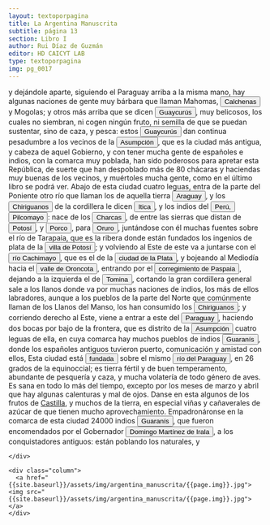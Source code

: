 ```yaml
---
layout: textoporpagina
title: La Argentina Manuscrita
subtitle: página 13
section: Libro I
author: Rui Díaz de Guzmán
editor: HD CAICYT LAB
type: textoporpagina
img: pg_0017
---
```


<div class="row">
    <div class="column">
y dejándole aparte, siguiendo el Paraguay arriba a la misma mano, hay algunas naciones de gente muy bárbara que llaman Mahomas, <button class="balloon" data-balloon-pos="up" data-balloon-length="large" data-balloon="Calchenas. Indios del Paraguay. Según el autor, una de las tribus más bárbaras y obscuras del Paraguay. Su nombre nada expresa en el idioma guaraní. Tal vez sea el de algún cacique, o recuerde algún hecho desconocido de su historia o de sus costumbres.">Calchenas</button> y Mogolas; y otros más arriba que se dicen <button class="balloon" data-balloon-pos="up" data-balloon-length="large" data-balloon="Los guaycurúes constituían una sociedad chaqueña de cazadores-recolectores y agricultura estacional, adversarios más resistentes de los avances coloniales en el Chaco. Adaptados a subsistir en la región chaqueña, desarrollaron estrategias de subsistencia basadas en la movilidad y luego de los primeros contactos con los españoles, integraron el caballo. Los guaycurúes integran la familia lingüística mataco-guaycurú.">Guaycurús</button>, muy belicosos, los cuales no siembran, ni cogen ningún fruto, ni semilla de que se puedan sustentar, sino de caza, y pesca: estos <button class="balloon" data-balloon-pos="up" data-balloon-length="large" data-balloon="Los guaycurúes constituían una sociedad chaqueña de cazadores-recolectores y agricultura estacional, adversarios más resistentes de los avances coloniales en el Chaco. Adaptados a subsistir en la región chaqueña, desarrollaron estrategias de subsistencia basadas en la movilidad y luego de los primeros contactos con los españoles, integraron el caballo. Los guaycurúes integran la familia lingüística mataco-guaycurú.">Guaycurús</button> dan continua pesadumbre a los vecinos de la <a href="https://recogito.pelagios.org/document/wzqxhk0h3vpikm/part/1/edit#b51dbc72-dcb1-43f9-9e2a-e4537df8c09d" target="_blank"><button class="balloon" data-balloon-pos="up" data-balloon-length="large" data-balloon="Es Asunción del Paraguay.">Asumpción</button></a>, que es la ciudad más antigua, y cabeza de aquel Gobierno, y con tener mucha gente de españoles e indios, con la comarca muy poblada, han sido poderosos para apretar esta República, de suerte que han despoblado más de 80 chácaras y haciendas muy buenas de los vecinos, y muértoles mucha gente, como en el último libro se podrá ver. Abajo de esta ciudad cuatro leguas, entra de la parte del Poniente otro río que llaman los de aquella tierra <a href="https://recogito.pelagios.org/document/wzqxhk0h3vpikm/part/1/edit#15a69c0c-de2e-481b-aa0c-92a2c1699b2a" target="_blank"><button class="balloon" data-balloon-pos="up" data-balloon-length="large" data-balloon="Como el mismo Ruy Díaz aclara, se trata del Pilcomayo.">Araguay</button></a>, y los <button class="balloon" data-balloon-pos="up" data-balloon-length="large" data-balloon="Los chiriguanos componían la parcialidad más occidental de los guaraníes, asentados en actual territorio boliviano sobre los contrafuertes andinos. Ruy Díaz dirigió varias campañas en su contra.">Chiriguanos</button> de la cordillera le dicen <button class="balloon" data-balloon-pos="up" data-balloon-length="large" data-balloon="Como el mismo Ruy Díaz aclara, se trata del Pilcomayo.">Itica</button>, y los indios del <a href="https://recogito.pelagios.org/document/wzqxhk0h3vpikm/part/1/edit#ae8d8788-fbb3-42ed-8a8b-d685afe6840b" target="_blank"><button class="balloon" data-balloon-pos="up" data-balloon-length="large" data-balloon="Entendido como virreinato del Perú.">Perú,</button></a> <button class="balloon" data-balloon-pos="up" data-balloon-length="large" data-balloon="El actual río Pilcomayo.">Pilcomayo</button>: nace de los <a href="https://recogito.pelagios.org/document/wzqxhk0h3vpikm/part/1/edit#748d80d6-0fcb-473c-8ede-c4875b2f6940" target="_blank"><button class="balloon" data-balloon-pos="up" data-balloon-length="large" data-balloon="La provincia de Charcas, cuyos límites se superponen con la Audiencia de Charchas, tenía su sede en Sucre (Ciudad de la Plata, 1538).">Charcas</button></a>, de entre las sierras que distan de <a href="https://recogito.pelagios.org/document/wzqxhk0h3vpikm/part/1/edit#7e446803-fff1-43af-8808-6ef366740311" target="_blank"><button class="balloon" data-balloon-pos="up" data-balloon-length="large" data-balloon="La Villa Imperial de Potosí,en las cercanías del Cerro Rico en la provincia de Charcas.">Potosí</button></a>, y <a href="https://recogito.pelagios.org/document/wzqxhk0h3vpikm/part/1/edit#1f7d3605-dd07-45c9-acd6-4e5a39683b79" target="_blank"><button class="balloon" data-balloon-pos="up" data-balloon-length="large" data-balloon="Corregimiento de Porco, muy próximo a Potosí.">Porco</button></a>, para <a href="https://recogito.pelagios.org/document/wzqxhk0h3vpikm/part/1/edit#52e6b1aa-e1db-41cf-b7da-a96ec62f1dcd" target="_blank"><button class="balloon" data-balloon-pos="up" data-balloon-length="large" data-balloon="En Charcas, ciudad fundada en 1606.">Oruro</button></a>, juntándose con él muchas fuentes sobre el río de Tarapaia, que es la ribera donde están fundados los ingenios de plata de la <a href="https://recogito.pelagios.org/document/wzqxhk0h3vpikm/part/1/edit#b4627c16-9df9-4fbb-aabb-acb6e2694147" target="_blank"><button class="balloon" data-balloon-pos="up" data-balloon-length="large" data-balloon="La Villa Imperial de Potosí,en las cercanías del Cerro Rico en la provincia de Charcas.">villa de Potosí</button></a>; y volviendo al Este de este va a juntarse con el <button class="balloon" data-balloon-pos="up" data-balloon-length="large" data-balloon="Río en el departamento boliviano de Chuquisaca.">río Cachimayo</button>, que es el de la <a href="https://recogito.pelagios.org/document/wzqxhk0h3vpikm/part/1/edit#01af0d00-e337-4ed3-9404-cd963e5b30ac" target="_blank"><button class="balloon" data-balloon-pos="up" data-balloon-length="large" data-balloon="La ciudad fue fundada en 1538 con el nombre de La Plata y luego pasaría a llamarse Chuquisaca tras 1776.">ciudad de la Plata</button></a>, y bojeando al Mediodía hacia el <button class="balloon" data-balloon-pos="up" data-balloon-length="large" data-balloon="Valle en el actual departamento de Potosí, Bolivia, cercano al río Pilcomayo.">valle de Oroncota</button>, entrando por el <a href="https://recogito.pelagios.org/document/wzqxhk0h3vpikm/part/1/edit#9ff37131-69d4-45b8-812e-b6892c880980" target="_blank"><button class="balloon" data-balloon-pos="up" data-balloon-length="large" data-balloon="También Paspaya. Corregimiento de Charcas en el actual pueblo boliviano de Carmargo (Departamento de Chuquisaca).">corregimiento de Paspaia</button></a>, dejando a la izquierda el de <a href="https://recogito.pelagios.org/document/wzqxhk0h3vpikm/part/1/edit#1780ac38-5680-4850-8f1d-e3a6a3956055" target="_blank"><button class="balloon" data-balloon-pos="up" data-balloon-length="large" data-balloon="Villa de Santiago de Tomina, otro corregimiento de Charcas.">Tomina</button></a>, cortando la gran cordillera general sale a los llanos donde va por muchas naciones de indios, los más de ellos labradores, aunque a los pueblos de la parte del Norte que comúnmente llaman de los Llanos del Manso, los han consumido los <button class="balloon" data-balloon-pos="up" data-balloon-length="large" data-balloon="Los chiriguanos componían la parcialidad más occidental de los guaraníes, asentados en actual territorio boliviano sobre los contrafuertes andinos. Ruy Díaz dirigió varias campañas en su contra.">Chiriguanos</button>; y corriendo derecho al Este, viene a entrar a este del <button class="balloon" data-balloon-pos="up" data-balloon-length="large" data-balloon="Refiere al río Paraguay">Paraguay</button>, haciendo dos bocas por bajo de la frontera, que es distrito de la <a href="https://recogito.pelagios.org/document/wzqxhk0h3vpikm/part/1/edit#191e3eab-f4d0-4147-8353-22da1b1f8acb" target="_blank"><button class="balloon" data-balloon-pos="up" data-balloon-length="large" data-balloon="Es Asunción del Paraguay.">Asumpción</button></a> cuatro leguas de ella, en cuya comarca hay muchos pueblos de indios <button class="balloon" data-balloon-pos="up" data-balloon-length="large" data-balloon="Refiere a los guaraníes o avá, según su autodenominación (que significa &quot;ser humano&quot;), se extendían, divididos en distintas parcialidades, entre la costa brasileña y los contrafuertes andinos, teniendo además asentamientos en las islasdel Río Paraná y del delta del Río de la Plata. Cultivadores selvícolas, producían regulamente excedentes agrícolas que serían indispensables para el avance de la conquista española en el región.">Guaranís</button>, donde los españoles antiguos tuvieron puerto, comunicación y amistad con ellos, Esta ciudad está <button class="balloon" data-balloon-pos="up" data-balloon-length="large" data-balloon="La fundación de la ciudad de Asunción del Paraguay, se levantó sobre un precario fuerte construido en 1537 por el capitán Juan de Salazar, fue crucial para el sostenimiento y el avance de la conquista en la región del Río de la Plata. Debida a su ubicación privilegiada realizaban intercambios con la parcialidad guaraní-caria, y proseguir las exploraciones en sentido nordeste en busca de la Sierra de la Plata. Transformada en ciudad a través del cabildo por orden de Domingo de Irala en 1541.">fundada</button> sobre el mismo <button class="balloon" data-balloon-pos="up" data-balloon-length="large" data-balloon="Río Paraguay.">río del Paraguay</button>, en 26 grados de la equinoccial; es tierra fértil y de buen temperamento, abundante de pesquería y caza, y mucha volatería de todo género de aves. Es sana en todo lo más del tiempo, excepto por los meses de marzo y abril que hay algunas calenturas y mal de ojos. Danse en esta algunos de los frutos de <a href="https://recogito.pelagios.org/document/wzqxhk0h3vpikm/part/1/edit#5163d450-4289-40a2-971e-3d113eae3167" target="_blank">Castilla</a>, y muchos de la tierra, en especial viñas y cañaverales de azúcar de que tienen mucho aprovechamiento. Empadronáronse en la comarca de esta ciudad 24000 indios <button class="balloon" data-balloon-pos="up" data-balloon-length="large" data-balloon="Refiere a los guaraníes o avá, según su autodenominación (que significa &quot;ser humano&quot;), se extendían, divididos en distintas parcialidades, entre la costa brasileña y los contrafuertes andinos, teniendo además asentamientos en las islasdel Río Paraná y del delta del Río de la Plata. Cultivadores selvícolas, producían regulamente excedentes agrícolas que serían indispensables para el avance de la conquista española en el región.">Guaranís</button>, que fueron encomendados por el Gobernador <button class="balloon" data-balloon-pos="up" data-balloon-length="large" data-balloon="Conquistador y colonizador español (Vergara de la Hermandad de Guipúzcoa, Castilla, 1509-Asunción del Paraguay, 03/10/1556). Ocupó tres veces el cargo de gobernador interino del Río de la Plata y del Paraguay, en los períodos de 1539 a 1542, de 1544 hasta 1548 y por último desde 1549. Carlos V lo nombró como titular en el cargo en 1555, lo sería hasta su fallecimiento.">Domingo Martínez de Irala</button>, a los conquistadores antiguos: están poblando los naturales, y

    </div>

    <div class="column">
      <a href="{{site.baseurl}}/assets/img/argentina_manuscrita/{{page.img}}.jpg"><img src="{{site.baseurl}}/assets/img/argentina_manuscrita/{{page.img}}.jpg"></a>
    </div>
</div>